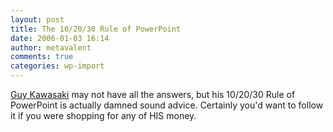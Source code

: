 ```yaml
---
layout: post
title: The 10/20/30 Rule of PowerPoint
date: 2006-01-03 16:14
author: metavalent
comments: true
categories: wp-import
---
```

<a href="http://blog.guykawasaki.com/2005/12/the_102030_rule.html">Guy Kawasaki</a> may not have all the answers, but his 10/20/30 Rule of PowerPoint is actually damned sound advice.  Certainly you'd want to follow it if you were shopping for any of HIS money.
